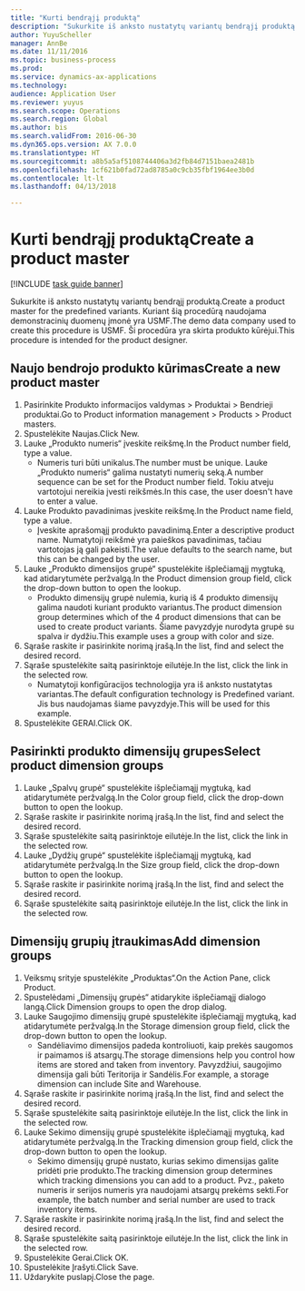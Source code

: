 ```yaml
--- 
title: "Kurti bendrąjį produktą"
description: "Sukurkite iš anksto nustatytų variantų bendrąjį produktą."
author: YuyuScheller
manager: AnnBe
ms.date: 11/11/2016
ms.topic: business-process
ms.prod: 
ms.service: dynamics-ax-applications
ms.technology: 
audience: Application User
ms.reviewer: yuyus
ms.search.scope: Operations
ms.search.region: Global
ms.author: bis
ms.search.validFrom: 2016-06-30
ms.dyn365.ops.version: AX 7.0.0
ms.translationtype: HT
ms.sourcegitcommit: a8b5a5af5108744406a3d2fb84d7151baea2481b
ms.openlocfilehash: 1cf621b0fad72ad8785a0c9cb35fbf1964ee3b0d
ms.contentlocale: lt-lt
ms.lasthandoff: 04/13/2018

---
```

# <a name="create-a-product-master"></a><span data-ttu-id="4a43a-103">Kurti bendrąjį produktą</span><span class="sxs-lookup"><span data-stu-id="4a43a-103">Create a product master</span></span>

[!INCLUDE [task guide banner](../../includes/task-guide-banner.md)]

<span data-ttu-id="4a43a-104">Sukurkite iš anksto nustatytų variantų bendrąjį produktą.</span><span class="sxs-lookup"><span data-stu-id="4a43a-104">Create a product master for the predefined variants.</span></span> <span data-ttu-id="4a43a-105">Kuriant šią procedūrą naudojama demonstracinių duomenų įmonė yra USMF.</span><span class="sxs-lookup"><span data-stu-id="4a43a-105">The demo data company used to create this procedure is USMF.</span></span> <span data-ttu-id="4a43a-106">Ši procedūra yra skirta produkto kūrėjui.</span><span class="sxs-lookup"><span data-stu-id="4a43a-106">This procedure is intended for the product designer.</span></span>


## <a name="create-a-new-product-master"></a><span data-ttu-id="4a43a-107">Naujo bendrojo produkto kūrimas</span><span class="sxs-lookup"><span data-stu-id="4a43a-107">Create a new product master</span></span>
1. <span data-ttu-id="4a43a-108">Pasirinkite Produkto informacijos valdymas > Produktai > Bendrieji produktai.</span><span class="sxs-lookup"><span data-stu-id="4a43a-108">Go to Product information management > Products > Product masters.</span></span>
2. <span data-ttu-id="4a43a-109">Spustelėkite Naujas.</span><span class="sxs-lookup"><span data-stu-id="4a43a-109">Click New.</span></span>
3. <span data-ttu-id="4a43a-110">Lauke „Produkto numeris“ įveskite reikšmę.</span><span class="sxs-lookup"><span data-stu-id="4a43a-110">In the Product number field, type a value.</span></span>
    * <span data-ttu-id="4a43a-111">Numeris turi būti unikalus.</span><span class="sxs-lookup"><span data-stu-id="4a43a-111">The number must be unique.</span></span> <span data-ttu-id="4a43a-112">Lauke „Produkto numeris“ galima nustatyti numerių seką.</span><span class="sxs-lookup"><span data-stu-id="4a43a-112">A number sequence can be set for the Product number field.</span></span> <span data-ttu-id="4a43a-113">Tokiu atveju vartotojui nereikia įvesti reikšmės.</span><span class="sxs-lookup"><span data-stu-id="4a43a-113">In this case, the user doesn't have to enter a value.</span></span>  
4. <span data-ttu-id="4a43a-114">Lauke Produkto pavadinimas įveskite reikšmę.</span><span class="sxs-lookup"><span data-stu-id="4a43a-114">In the Product name field, type a value.</span></span>
    * <span data-ttu-id="4a43a-115">Įveskite aprašomąjį produkto pavadinimą.</span><span class="sxs-lookup"><span data-stu-id="4a43a-115">Enter a descriptive product name.</span></span> <span data-ttu-id="4a43a-116">Numatytoji reikšmė yra paieškos pavadinimas, tačiau vartotojas ją gali pakeisti.</span><span class="sxs-lookup"><span data-stu-id="4a43a-116">The value defaults to the search name, but this can be changed by the user.</span></span>  
5. <span data-ttu-id="4a43a-117">Lauke „Produkto dimensijos grupė“ spustelėkite išplečiamąjį mygtuką, kad atidarytumėte peržvalgą.</span><span class="sxs-lookup"><span data-stu-id="4a43a-117">In the Product dimension group field, click the drop-down button to open the lookup.</span></span>
    * <span data-ttu-id="4a43a-118">Produkto dimensijų grupė nulemia, kurią iš 4 produkto dimensijų galima naudoti kuriant produkto variantus.</span><span class="sxs-lookup"><span data-stu-id="4a43a-118">The product dimension group determines which of the 4 product dimensions that can be used to create product variants.</span></span> <span data-ttu-id="4a43a-119">Šiame pavyzdyje nurodyta grupė su spalva ir dydžiu.</span><span class="sxs-lookup"><span data-stu-id="4a43a-119">This example uses a group with color and size.</span></span>  
6. <span data-ttu-id="4a43a-120">Sąraše raskite ir pasirinkite norimą įrašą.</span><span class="sxs-lookup"><span data-stu-id="4a43a-120">In the list, find and select the desired record.</span></span>
7. <span data-ttu-id="4a43a-121">Sąraše spustelėkite saitą pasirinktoje eilutėje.</span><span class="sxs-lookup"><span data-stu-id="4a43a-121">In the list, click the link in the selected row.</span></span>
    * <span data-ttu-id="4a43a-122">Numatytoji konfigūracijos technologija yra iš anksto nustatytas variantas.</span><span class="sxs-lookup"><span data-stu-id="4a43a-122">The default configuration technology is Predefined variant.</span></span> <span data-ttu-id="4a43a-123">Jis bus naudojamas šiame pavyzdyje.</span><span class="sxs-lookup"><span data-stu-id="4a43a-123">This will be used for this example.</span></span>  
8. <span data-ttu-id="4a43a-124">Spustelėkite GERAI.</span><span class="sxs-lookup"><span data-stu-id="4a43a-124">Click OK.</span></span>

## <a name="select-product-dimension-groups"></a><span data-ttu-id="4a43a-125">Pasirinkti produkto dimensijų grupes</span><span class="sxs-lookup"><span data-stu-id="4a43a-125">Select product dimension groups</span></span>
1. <span data-ttu-id="4a43a-126">Lauke „Spalvų grupė“ spustelėkite išplečiamąjį mygtuką, kad atidarytumėte peržvalgą.</span><span class="sxs-lookup"><span data-stu-id="4a43a-126">In the Color group field, click the drop-down button to open the lookup.</span></span>
2. <span data-ttu-id="4a43a-127">Sąraše raskite ir pasirinkite norimą įrašą.</span><span class="sxs-lookup"><span data-stu-id="4a43a-127">In the list, find and select the desired record.</span></span>
3. <span data-ttu-id="4a43a-128">Sąraše spustelėkite saitą pasirinktoje eilutėje.</span><span class="sxs-lookup"><span data-stu-id="4a43a-128">In the list, click the link in the selected row.</span></span>
4. <span data-ttu-id="4a43a-129">Lauke „Dydžių grupė“ spustelėkite išplečiamąjį mygtuką, kad atidarytumėte peržvalgą.</span><span class="sxs-lookup"><span data-stu-id="4a43a-129">In the Size group field, click the drop-down button to open the lookup.</span></span>
5. <span data-ttu-id="4a43a-130">Sąraše raskite ir pasirinkite norimą įrašą.</span><span class="sxs-lookup"><span data-stu-id="4a43a-130">In the list, find and select the desired record.</span></span>
6. <span data-ttu-id="4a43a-131">Sąraše spustelėkite saitą pasirinktoje eilutėje.</span><span class="sxs-lookup"><span data-stu-id="4a43a-131">In the list, click the link in the selected row.</span></span>

## <a name="add-dimension-groups"></a><span data-ttu-id="4a43a-132">Dimensijų grupių įtraukimas</span><span class="sxs-lookup"><span data-stu-id="4a43a-132">Add dimension groups</span></span>
1. <span data-ttu-id="4a43a-133">Veiksmų srityje spustelėkite „Produktas“.</span><span class="sxs-lookup"><span data-stu-id="4a43a-133">On the Action Pane, click Product.</span></span>
2. <span data-ttu-id="4a43a-134">Spustelėdami „Dimensijų grupės“ atidarykite išplečiamąjį dialogo langą.</span><span class="sxs-lookup"><span data-stu-id="4a43a-134">Click Dimension groups to open the drop dialog.</span></span>
3. <span data-ttu-id="4a43a-135">Lauke Saugojimo dimensijų grupė spustelėkite išplečiamąjį mygtuką, kad atidarytumėte peržvalgą.</span><span class="sxs-lookup"><span data-stu-id="4a43a-135">In the Storage dimension group field, click the drop-down button to open the lookup.</span></span>
    * <span data-ttu-id="4a43a-136">Sandėliavimo dimensijos padeda kontroliuoti, kaip prekės saugomos ir paimamos iš atsargų.</span><span class="sxs-lookup"><span data-stu-id="4a43a-136">The storage dimensions help you control how items are stored and taken from inventory.</span></span> <span data-ttu-id="4a43a-137">Pavyzdžiui, saugojimo dimensija gali būti Teritorija ir Sandėlis.</span><span class="sxs-lookup"><span data-stu-id="4a43a-137">For example, a storage dimension can include Site and Warehouse.</span></span>  
4. <span data-ttu-id="4a43a-138">Sąraše raskite ir pasirinkite norimą įrašą.</span><span class="sxs-lookup"><span data-stu-id="4a43a-138">In the list, find and select the desired record.</span></span>
5. <span data-ttu-id="4a43a-139">Sąraše spustelėkite saitą pasirinktoje eilutėje.</span><span class="sxs-lookup"><span data-stu-id="4a43a-139">In the list, click the link in the selected row.</span></span>
6. <span data-ttu-id="4a43a-140">Lauke Sekimo dimensijų grupė spustelėkite išplečiamąjį mygtuką, kad atidarytumėte peržvalgą.</span><span class="sxs-lookup"><span data-stu-id="4a43a-140">In the Tracking dimension group field, click the drop-down button to open the lookup.</span></span>
    * <span data-ttu-id="4a43a-141">Sekimo dimensijų grupė nustato, kurias sekimo dimensijas galite pridėti prie produkto.</span><span class="sxs-lookup"><span data-stu-id="4a43a-141">The tracking dimension group determines which tracking dimensions you can add to a product.</span></span> <span data-ttu-id="4a43a-142">Pvz., paketo numeris ir serijos numeris yra naudojami atsargų prekėms sekti.</span><span class="sxs-lookup"><span data-stu-id="4a43a-142">For example, the batch number and serial number are used to track inventory items.</span></span>  
7. <span data-ttu-id="4a43a-143">Sąraše raskite ir pasirinkite norimą įrašą.</span><span class="sxs-lookup"><span data-stu-id="4a43a-143">In the list, find and select the desired record.</span></span>
8. <span data-ttu-id="4a43a-144">Sąraše spustelėkite saitą pasirinktoje eilutėje.</span><span class="sxs-lookup"><span data-stu-id="4a43a-144">In the list, click the link in the selected row.</span></span>
9. <span data-ttu-id="4a43a-145">Spustelėkite Gerai.</span><span class="sxs-lookup"><span data-stu-id="4a43a-145">Click OK.</span></span>
10. <span data-ttu-id="4a43a-146">Spustelėkite Įrašyti.</span><span class="sxs-lookup"><span data-stu-id="4a43a-146">Click Save.</span></span>
11. <span data-ttu-id="4a43a-147">Uždarykite puslapį.</span><span class="sxs-lookup"><span data-stu-id="4a43a-147">Close the page.</span></span>


